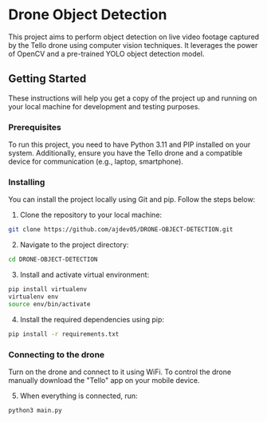 # Drone Object Detection

This project aims to perform object detection on live video footage captured by the Tello drone using computer vision techniques. It leverages the power of OpenCV and a pre-trained YOLO object detection model.

## Getting Started

These instructions will help you get a copy of the project up and running on your local machine for development and testing purposes.

### Prerequisites

To run this project, you need to have Python 3.11 and PIP installed on your system. Additionally, ensure you have the Tello drone and a compatible device for communication (e.g., laptop, smartphone).

### Installing

You can install the project locally using Git and pip. Follow the steps below:

1. Clone the repository to your local machine:

```bash
git clone https://github.com/ajdev05/DRONE-OBJECT-DETECTION.git
```

2. Navigate to the project directory:

```bash
cd DRONE-OBJECT-DETECTION
```

3. Install and activate virtual environment:

```bash
pip install virtualenv
virtualenv env
source env/bin/activate 
```

4. Install the required dependencies using pip:

```bash
pip install -r requirements.txt
```

### Connecting to the drone

Turn on the drone and connect to it using WiFi. To control the drone manually download the "Tello" app on your mobile device.


5. When everything is connected, run:

```bash
python3 main.py
```

